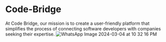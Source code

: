 # Code-Bridge
At Code Bridge, our mission is to create a user-friendly platform that simplifies the process of connecting software developers with companies seeking their expertise. 
![WhatsApp Image 2024-03-04 at 10 32 16 PM](https://github.com/devmbilal/Code-Bridge/assets/98284706/16b6b426-5708-4acf-a86a-baf6e0bc267b)

